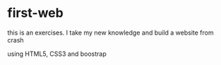 # first-web

this is an exercises.
I take my new knowledge and build a website from crash

using HTML5, CSS3 and boostrap

